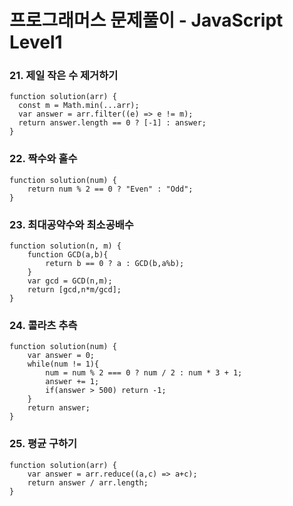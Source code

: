 # 프로그래머스 문제풀이 - JavaScript Level1
### 21. 제일 작은 수 제거하기
    function solution(arr) {
      const m = Math.min(...arr);
      var answer = arr.filter((e) => e != m);
      return answer.length == 0 ? [-1] : answer;
    }
### 22. 짝수와 홀수
    function solution(num) {
        return num % 2 == 0 ? "Even" : "Odd";
    }
### 23. 최대공약수와 최소공배수
    function solution(n, m) {
        function GCD(a,b){
            return b == 0 ? a : GCD(b,a%b);
        }
        var gcd = GCD(n,m);
        return [gcd,n*m/gcd];
    }
### 24. 콜라츠 추측
    function solution(num) {
        var answer = 0;
        while(num != 1){
            num = num % 2 === 0 ? num / 2 : num * 3 + 1;
            answer += 1;
            if(answer > 500) return -1;
        }
        return answer;
    }
### 25. 평균 구하기
    function solution(arr) {
        var answer = arr.reduce((a,c) => a+c);
        return answer / arr.length;
    }
